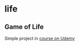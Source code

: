 # life
## Game of Life
Simple project in [course on Udemy](https://www.udemy.com/share/102CAjA0oZcFpXTQ==/)
